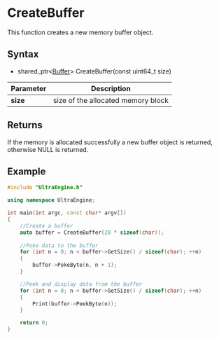 # CreateBuffer

This function creates a new memory buffer object.

## Syntax

- shared_ptr<[Buffer](Buffer.md)\> CreateBuffer(const uint64_t size)

| Parameter | Description |
| ----- | ----- |
| **size** | size of the allocated memory block |

## Returns

If the memory is allocated successfully a new buffer object is returned, otherwise NULL is returned.

## Example

```c++
#include "UltraEngine.h"

using namespace UltraEngine;

int main(int argc, const char* argv[])
{
	//Create a buffer
	auto buffer = CreateBuffer(20 * sizeof(char));
	
	//Poke data to the buffer
	for (int n = 0; n < buffer->GetSize() / sizeof(char); ++n)
	{
		buffer->PokeByte(n, n + 1);
	}

	//Peek and display data from the buffer
	for (int n = 0; n < buffer->GetSize() / sizeof(char); ++n)
	{
		Print(buffer->PeekByte(n));
	}

	return 0;
}
```
